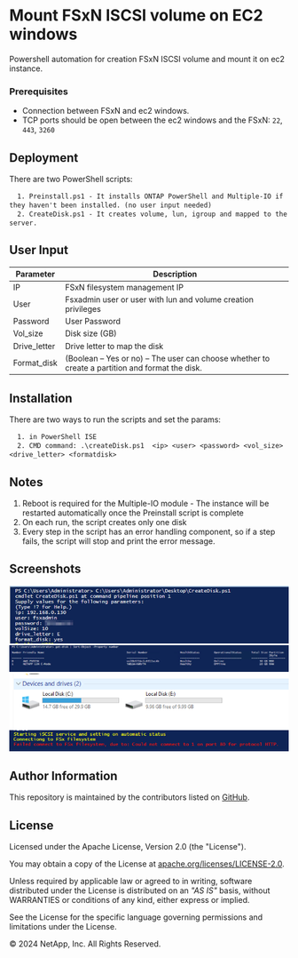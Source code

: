 
# Mount FSxN ISCSI volume on EC2 windows
Powershell automation for creation FSxN ISCSI volume and mount it on ec2 instance.

### Prerequisites
* Connection between FSxN and ec2 windows.
* TCP ports should be open between the ec2 windows and the FSxN: 
    `22`,
    `443`,
    `3260`
## Deployment
There are two PowerShell scripts:

```text
  1. Preinstall.ps1 - It installs ONTAP PowerShell and Multiple-IO if they haven't been installed. (no user input needed)
  2. CreateDisk.ps1 - It creates volume, lun, igroup and mapped to the server. 
```
## User Input

Parameter | Description | 
--- | --- | 
IP | FSxN filesystem management IP |
User | Fsxadmin user or user with lun and volume creation privileges | 
Password | User Password |
Vol_size | Disk size (GB) |
Drive_letter | Drive letter to map the disk |
Format_disk | (Boolean – Yes or no) – The user can choose whether to create a partition and format the disk. |

## Installation
 There are two ways to run the scripts and set the params:

```text
  1. in PowerShell ISE 
  2. CMD command: .\createDisk.ps1  <ip> <user> <password> <vol_size> <drive_letter> <formatdisk>
```
    
## Notes
  1.  Reboot is required for the Multiple-IO module - The instance will be restarted automatically once the Preinstall script is complete
  2. On each run, the script creates only one disk
  3. Every step in the script has an error handling component, so if a step fails, the script will stop and print the error message.
## Screenshots

![Screenshots 1](./images/image1.png)
![Screenshots 2](./images/image2.png)
![Screenshots 3](./images/image3.png)
![Screenshots 4](./images/image4.png)

## Author Information

This repository is maintained by the contributors listed on [GitHub](https://github.com/NetApp/FSx-ONTAP-samples-scripts/graphs/contributors).

## License

Licensed under the Apache License, Version 2.0 (the "License").

You may obtain a copy of the License at [apache.org/licenses/LICENSE-2.0](http://www.apache.org/licenses/LICENSE-2.0).

Unless required by applicable law or agreed to in writing, software distributed under the License is distributed on an _"AS IS"_ basis, without WARRANTIES or conditions of any kind, either express or implied.

See the License for the specific language governing permissions and limitations under the License.

© 2024 NetApp, Inc. All Rights Reserved.